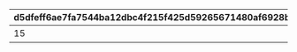 |d5dfeff6ae7fa7544ba12dbc4f215f425d59265671480af6928b29bb55b08727|077c360b30994098b54e74823e751bb068e547b4e0a3aa8664fe4acc95e37e38|3abfb89419a8acb2dc4451fdc10559adbbea953ac86af1cbe992c1aea25dbafa|b1c5c2d6d57014d9cc29b3c8b2c9f1b4d51b7f1c075da6ebbd7530695c194c5d|296023f8bfc2db6fab9b5f914cbbbc6e0191df1a16b880eb40dc3f3798a669a4|8f5b890f8fde9c317e931fdc9d873016f146042531b0022938c5eb6a45e23c30|9ff6c3c55e60de5891659a97b44137f8d81a7e23a00fce3b7f483f96185d500f|41a67902fe41a6834dab6d5d6d9df3bcfdb4eb828caf6c25b0d0a3983d12d42f|c4a14a0241054943498f0624fff1018c53029d8015753ecd66fc0d2a1c27a558|4286bbd62fea7c6e522651ef41a9e5f1a60128fe13732b535928f32e81cb449e|1d3c0f8fb6aaa10de5cf3259e76e3ae3a0b4a7cf15a748117530999391f7c413|dbff2f65a00662943f56833daac87c3ab24e3ae9f31f93d070c70908bd479c1d|2eab9bf8472119b68b1041af34b8e7e7620d8a706f0d27b61f6c9cbe5366f8a5|6acad44991f96cf3c25636f049e215c94b7d903c920f4ad993a5538193529ede|cfab1b4c2c80ea70e8319a5c99d6c695452904e918a294d0e52ef891d215b3db|b792b7bfe67d61130280c2e3185ccbc8f256d7973628b23d85016b52b26da0d4|18fa22d1fcdc11ad3544675d5a89237b5fbe8ea96b68f9c00e79407725287695|98632a21c33f7f4c1591ca8fc1cbb0c1b64f52cc54e4a8177aaf492b67325599|
| --- | --- | --- | --- | --- | --- | --- | --- | --- | --- | --- | --- | --- | --- | --- | --- | --- | --- |
|15|300000|0|0|0|15|0|11001039|スコアを累計で300000獲得しよう|1|0|0|0|0|0|0|0|0|